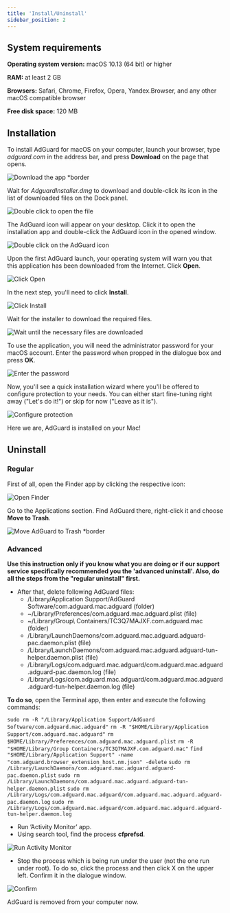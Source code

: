 ```yaml
---
title: 'Install/Uninstall'
sidebar_position: 2
---
```


## System  requirements

**Operating system version:** macOS 10.13 (64 bit) or higher

**RAM:** at least 2 GB

**Browsers:** Safari, Chrome, Firefox, Opera, Yandex.Browser, and any other macOS compatible browser

**Free disk space:** 120 MB

## Installation

To install AdGuard for macOS on your computer, launch your browser, type _adguard.com_ in the address bar, and press **Download** on the page that opens.

![Download the app *border](https://cdn.adtidy.org/content/kb/ad_blocker/mac/1.jpg)

Wait for _AdguardInstaller.dmg_ to download and double-click its icon in the list of downloaded files on the Dock panel. 

![Double click to open the file](https://cdn.adtidy.org/content/kb/ad_blocker/mac/installation_open_the_file.jpg)

The AdGuard icon will appear on your desktop. Click it to open the installation app and double-click the AdGuard icon in the opened window.

![Double click on the AdGuard icon](https://cdn.adtidy.org/content/kb/ad_blocker/mac/3.jpg)

Upon the first AdGuard launch, your operating system will warn you that this application has been downloaded from the Internet. Click **Open**.

![Click Open](https://cdn.adtidy.org/content/kb/ad_blocker/mac/4.jpg)

In the next step, you'll need to click **Install**.

![Click Install](https://cdn.adtidy.org/public/Adguard/kb/installation/Mac/en/5.png)

Wait for the installer to download the required files.

![Wait until the necessary files are downloaded](https://cdn.adtidy.org/content/kb/ad_blocker/mac/6.jpg)

To use the application, you will need the administrator password for your macOS account. Enter the password when propped in the dialogue box and press **OK**.

![Enter the password](https://cdn.adtidy.org/content/kb/ad_blocker/mac/7.jpg)

Now, you'll see a quick installation wizard where you'll be offered to configure protection to your needs. You can either start fine-tuning right away ("Let's do it!") or skip for now ("Leave as it is").

![Configure protection](https://cdn.adtidy.org/content/kb/ad_blocker/mac/installation-wizard.jpg)

Here we are, AdGuard is installed on your Mac! 

## Uninstall

### Regular
First of all, open the Finder app by clicking the respective icon:

![Open Finder](https://cdn.adtidy.org/public/Adguard/En/Articles/howtodelete/finder.png)

Go to the Applications section. Find AdGuard there, right-click it and choose **Move to Trash**.

![Move AdGuard to Trash *border](https://cdn.adtidy.org/content/kb/ad_blocker/mac/11.jpg)

### Advanced

**Use this instruction only if you know what you are doing or if our support service specifically recommended you the 'advanced uninstall'. Also, do all the steps from the "regular uninstall" first.** 

* After that, delete following AdGuard files:
    * /Library/Application Support/AdGuard Software/com.adguard.mac.adguard (folder)
    * ~/Library/Preferences/com.adguard.mac.adguard.plist (file)
    * ~/Library/Group\ Containers/TC3Q7MAJXF.com.adguard.mac (folder)
    * /Library/LaunchDaemons/com.adguard.mac.adguard.adguard-pac.daemon.plist (file)
    * /Library/LaunchDaemons/com.adguard.mac.adguard.adguard-tun-helper.daemon.plist (file)
    * /Library/Logs/com.adguard.mac.adguard/com.adguard.mac.adguard.adguard-pac.daemon.log (file)
    * /Library/Logs/com.adguard.mac.adguard/com.adguard.mac.adguard.adguard-tun-helper.daemon.log (file)

**To do so**, open the Terminal app, then enter and execute the following commands: 

`sudo rm -R "/Library/Application Support/AdGuard Software/com.adguard.mac.adguard"`
`rm -R "$HOME/Library/Application Support/com.adguard.mac.adguard"`
`rm $HOME/Library/Preferences/com.adguard.mac.adguard.plist`
`rm -R "$HOME/Library/Group Containers/TC3Q7MAJXF.com.adguard.mac"`
`find "$HOME/Library/Application Support" -name "com.adguard.browser_extension_host.nm.json" -delete`
`sudo rm /Library/LaunchDaemons/com.adguard.mac.adguard.adguard-pac.daemon.plist`
`sudo rm /Library/LaunchDaemons/com.adguard.mac.adguard.adguard-tun-helper.daemon.plist`
`sudo rm /Library/Logs/com.adguard.mac.adguard/com.adguard.mac.adguard.adguard-pac.daemon.log`
`sudo rm /Library/Logs/com.adguard.mac.adguard/com.adguard.mac.adguard.adguard-tun-helper.daemon.log`

* Run ’Activity Monitor’ app.
* Using search tool, find the process **cfprefsd**.

![Run Activity Monitor](https://cdn.adtidy.org/content/kb/ad_blocker/mac/22.jpg)

* Stop the process which is being run under the user (not the one run under root). To do so, click the process and then click X on the upper left. Confirm it in the dialogue window.

![Confirm](https://cdn.adtidy.org/content/kb/ad_blocker/mac/33.jpg)

AdGuard is removed from your computer now.
